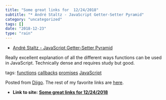 ```yaml
---
title: "Some great links for  12/24/2018"
subtitle: "* André Staltz - JavaScript Getter-Setter Pyramid"
category: "uncategorized"
tags: []
date: "2018-12-23"
type: "rain"
---
```

* [André Staltz - JavaScript Getter-Setter Pyramid](<https://staltz.com/javascript-getter-setter-pyramid.html>)

Really excellent explanation of all the different ways functions can be used
in JavaScript. Technically dense and requires study but good.

tags: [functions](<https://www.diigo.com/user/pitosalas/functions>)
[callbacks](<https://www.diigo.com/user/pitosalas/callbacks>)
[promises](<https://www.diigo.com/user/pitosalas/promises>)
[JavaScript](<https://www.diigo.com/user/pitosalas/JavaScript>)

Posted from [Diigo](<https://www.diigo.com>). The rest of my favorite links
are [here](<https://www.diigo.com/user/pitosalas>).


* **Link to site:** **[Some great links for  12/24/2018](None)**